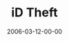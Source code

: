 ---
layout: message
category: message
series: "iD"
title: "iD Theft"
date: 2006-03-12-00-00
message_id: 78
audio: "http://s3.amazonaws.com/crossroads-media/messages/audio/iD_02_ID_Theft_03-12-06.mp3"
audio-duration: "01:00:44"
explicit: false
---